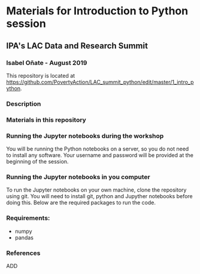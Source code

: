 # Materials for Introduction to Python session
## IPA's LAC Data and Research Summit

### Isabel Oñate - August 2019

This repository is located at https://github.com/PovertyAction/LAC_summit_python/edit/master/1_intro_python.

### Description

### Materials in this repository


### Running the Jupyter notebooks during the workshop
You will be running the Python notebooks on a server, so you do not need to install any software. Your username
and password will be provided at the beginning of the session.

### Running the Jupyter notebooks in you computer
To run the Jupyter notebooks on your own machine, clone the repository using git. You will need to install
git, python and Jupyther notebooks before doing this. Below are the required packages to run the code.

### Requirements:
 * numpy
 * pandas
 
 ### References 
 ADD
 
